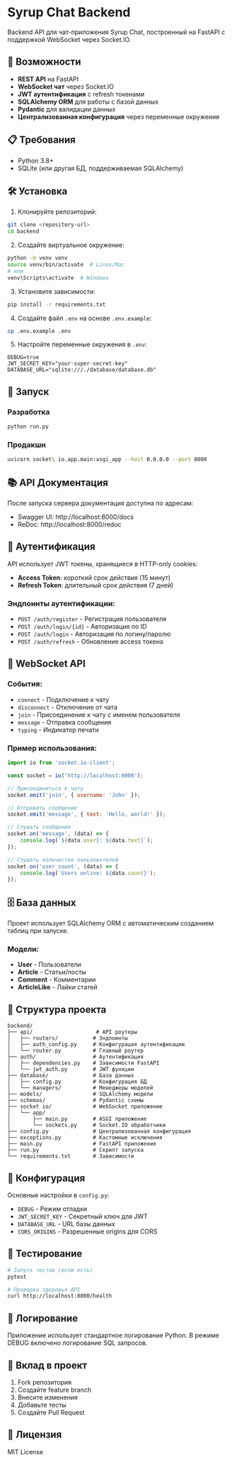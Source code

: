 # Syrup Chat Backend

Backend API для чат-приложения Syrup Chat, построенный на FastAPI с поддержкой WebSocket через Socket.IO.

## 🚀 Возможности

- **REST API** на FastAPI
- **WebSocket чат** через Socket.IO
- **JWT аутентификация** с refresh токенами
- **SQLAlchemy ORM** для работы с базой данных
- **Pydantic** для валидации данных
- **Централизованная конфигурация** через переменные окружения

## 📋 Требования

- Python 3.8+
- SQLite (или другая БД, поддерживаемая SQLAlchemy)

## 🛠 Установка

1. Клонируйте репозиторий:
```bash
git clone <repository-url>
cd backend
```

2. Создайте виртуальное окружение:
```bash
python -m venv venv
source venv/bin/activate  # Linux/Mac
# или
venv\Scripts\activate  # Windows
```

3. Установите зависимости:
```bash
pip install -r requirements.txt
```

4. Создайте файл `.env` на основе `.env.example`:
```bash
cp .env.example .env
```

5. Настройте переменные окружения в `.env`:
```env
DEBUG=true
JWT_SECRET_KEY="your-super-secret-key"
DATABASE_URL="sqlite:///./database/database.db"
```

## 🚀 Запуск

### Разработка
```bash
python run.py
```

### Продакшн
```bash
uvicorn socket\ io.app.main:asgi_app --host 0.0.0.0 --port 8000
```

## 📚 API Документация

После запуска сервера документация доступна по адресам:
- Swagger UI: http://localhost:8000/docs
- ReDoc: http://localhost:8000/redoc

## 🔐 Аутентификация

API использует JWT токены, хранящиеся в HTTP-only cookies:

- **Access Token**: короткий срок действия (15 минут)
- **Refresh Token**: длительный срок действия (7 дней)

### Эндпоинты аутентификации:

- `POST /auth/register` - Регистрация пользователя
- `POST /auth/login/{id}` - Авторизация по ID
- `POST /auth/login` - Авторизация по логину/паролю
- `POST /auth/refresh` - Обновление access токена

## 💬 WebSocket API

### События:

- `connect` - Подключение к чату
- `disconnect` - Отключение от чата
- `join` - Присоединение к чату с именем пользователя
- `message` - Отправка сообщения
- `typing` - Индикатор печати

### Пример использования:

```javascript
import io from 'socket.io-client';

const socket = io('http://localhost:8000');

// Присоединиться к чату
socket.emit('join', { username: 'John' });

// Отправить сообщение
socket.emit('message', { text: 'Hello, world!' });

// Слушать сообщения
socket.on('message', (data) => {
    console.log(`${data.user}: ${data.text}`);
});

// Слушать количество пользователей
socket.on('user_count', (data) => {
    console.log(`Users online: ${data.count}`);
});
```

## 🗄 База данных

Проект использует SQLAlchemy ORM с автоматическим созданием таблиц при запуске.

### Модели:

- **User** - Пользователи
- **Article** - Статьи/посты
- **Comment** - Комментарии
- **ArticleLike** - Лайки статей

## 📁 Структура проекта

```
backend/
├── api/                    # API роутеры
│   ├── routers/           # Эндпоинты
│   ├── auth_config.py     # Конфигурация аутентификации
│   └── router.py          # Главный роутер
├── auth/                  # Аутентификация
│   ├── dependencies.py    # Зависимости FastAPI
│   └── jwt_auth.py        # JWT функции
├── database/              # База данных
│   ├── config.py          # Конфигурация БД
│   └── managers/          # Менеджеры моделей
├── models/                # SQLAlchemy модели
├── schemas/               # Pydantic схемы
├── socket io/             # WebSocket приложение
│   └── app/
│       ├── main.py        # ASGI приложение
│       └── sockets.py     # Socket.IO обработчики
├── config.py              # Централизованная конфигурация
├── exceptions.py          # Кастомные исключения
├── main.py                # FastAPI приложение
├── run.py                 # Скрипт запуска
└── requirements.txt       # Зависимости
```

## 🔧 Конфигурация

Основные настройки в `config.py`:

- `DEBUG` - Режим отладки
- `JWT_SECRET_KEY` - Секретный ключ для JWT
- `DATABASE_URL` - URL базы данных
- `CORS_ORIGINS` - Разрешенные origins для CORS

## 🧪 Тестирование

```bash
# Запуск тестов (если есть)
pytest

# Проверка здоровья API
curl http://localhost:8000/health
```

## 📝 Логирование

Приложение использует стандартное логирование Python. В режиме DEBUG включено логирование SQL запросов.

## 🤝 Вклад в проект

1. Fork репозитория
2. Создайте feature branch
3. Внесите изменения
4. Добавьте тесты
5. Создайте Pull Request

## 📄 Лицензия

MIT License 
